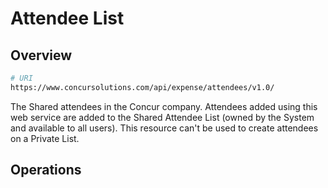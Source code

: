 # Attendee List

## Overview

```bash
# URI
https://www.concursolutions.com/api/expense/attendees/v1.0/
```

The Shared attendees in the Concur company. Attendees added using this web service are added to the Shared Attendee List (owned by the System and available to all users). This resource can't be used to create attendees on a Private List.

## Operations
